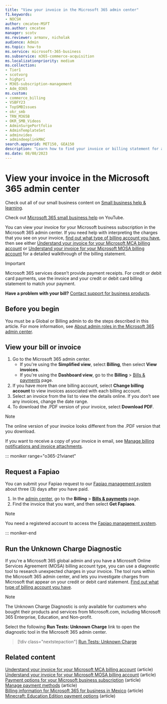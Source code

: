 ```yaml
---
title: "View your invoice in the Microsoft 365 admin center"
f1.keywords:
- NOCSH
author: cmcatee-MSFT
ms.author: cmcatee
manager: scotv
ms.reviewer: armanv, nicholak
audience: Admin
ms.topic: how-to
ms.service: microsoft-365-business
ms.subservice: m365-commerce-acquisition
ms.localizationpriority: medium
ms.collection:
- Tier1
- scotvorg
- highpri  
- M365-subscription-management
- Adm_O365
ms.custom:
- commerce_billing
- VSBFY23
- TopSMBIssues
- okr_smb
- TRN_M365B
- OKR_SMB_Videos
- AdminSurgePortfolio
- AdminTemplateSet
- adminvideo
- admindeeplinkMAC
search.appverid: MET150, GEA150
description: "Learn how to find your invoice or billing statement for a Microsoft business subscription in the Microsoft 365 admin center."
ms.date: 08/08/2023
---
```


# View your invoice in the Microsoft 365 admin center

Check out all of our small business content on [Small business help & learning](https://go.microsoft.com/fwlink/?linkid=2224585).

Check out [Microsoft 365 small business help](https://go.microsoft.com/fwlink/?linkid=2197659) on YouTube.

You can view your invoice for your Microsoft business subscription in the Microsoft 365 admin center. If you need help with interpreting the charges that you see on your invoice, [find out what type of billing account you have](../manage-billing-accounts.md#view-my-billing-accounts), then see either [Understand your invoice for your Microsoft MCA billing account](understand-your-invoice.md) or [Understand your invoice for your Microsoft MOSA billing account](understand-your-invoice2.md) for a detailed walkthrough of the billing statement.

> [!IMPORTANT]
> Microsoft 365 services doesn’t provide payment receipts. For credit or debit card payments, use the invoice and your credit or debit card billing statement to match your payment.

**Have a problem with your bill?** [Contact support for business products](../../admin/get-help-support.md).

## Before you begin

You must be a Global or Billing admin to do the steps described in this article. For more information, see [About admin roles in the Microsoft 365 admin center](../../admin/add-users/about-admin-roles.md).
  
## View your bill or invoice

1. Go to the Microsoft 365 admin center.
    - If you're using the **Simplified view**, select **Billing**, then select **View invoices**.
   - If you're using the **Dashboard view**, go to the **Billing** > <a href="https://go.microsoft.com/fwlink/p/?linkid=2102895" target="_blank">Bills & payments</a> page.
2. If you have more than one billing account, select **Change billing account** to view invoices associated with each billing account.
3. Select an invoice from the list to view the details online. If you don’t see any invoices, change the date range.
4. To download the .PDF version of your invoice, select **Download PDF**.

> [!NOTE]
> The online version of your invoice looks different from the .PDF version that you download.

If you want to receive a copy of your invoice in email, see [Manage billing notifications and invoice attachments](manage-billing-notifications.md).

::: moniker range="o365-21vianet"

## Request a Fapiao

You can submit your Fapiao request to our [Fapiao management system](https://go.microsoft.com/fwlink/p/?linkid=837465) about three (3) days after you have paid.

1. In the <a href="https://go.microsoft.com/fwlink/p/?linkid=850627" target="_blank">admin center</a>, go to the **Billing** > <a href="https://go.microsoft.com/fwlink/p/?linkid=2127421" target="_blank">**Bills & payments**</a> page.
2. Find the invoice that you want, and then select **Get Fapiaos**.

> [!NOTE]
>
> You need a registered account to access the [Fapiao management system](https://go.microsoft.com/fwlink/p/?linkid=837465).

::: moniker-end

## Run the Unknown Charge Diagnostic

If you're a Microsoft 365 global admin and you have a Microsoft Online Services Agreement (MOSA) billing account type, you can use a diagnostic tool to research unexpected charges in your invoice. The tool runs within the Microsoft 365 admin center, and lets you investigate charges from Microsoft that appear on your credit or debit card statement. [Find out what type of billing account you have](../manage-billing-accounts.md#view-my-billing-accounts).

> [!NOTE]
> The Unknown Charge Diagnostic is only available for customers who bought their products and services from Microsoft.com, including Microsoft 365 Enterprise, Education, and Non-profit.

Select the following **Run Tests: Unknown Charge** link to open the diagnostic tool in the Microsoft 365 admin center.

>[!div class="nextstepaction"]
>[Run Tests: Unknown Charge](https://aka.ms/PillarUnknownCharge)

## Related content

[Understand your invoice for your Microsoft MCA billing account](understand-your-invoice.md) (article)\
[Understand your invoice for your Microsoft MOSA billing account](understand-your-invoice2.md) (article)\
[Payment options for your Microsoft business subscription](pay-for-your-subscription.md) (article)\
[Manage payment methods](manage-payment-methods.md) (article)\
[Billing information for Microsoft 365 for business in Mexico](mexico-billing-info.md) (article)\
[Minecraft: Education Edition payment options](/education/windows/school-get-minecraft) (article)
